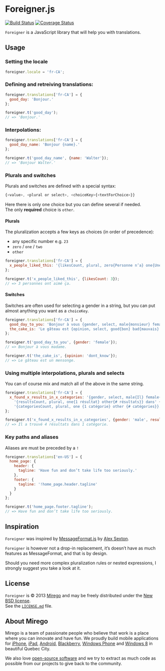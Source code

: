 # Foreigner.js

[![Build Status](https://travis-ci.org/mirego/foreigner.js.png?branch=master)](https://travis-ci.org/mirego/foreigner.js)
[![Coverage Status](https://coveralls.io/repos/mirego/foreigner.js/badge.png)](https://coveralls.io/r/mirego/foreigner.js)

`Foreigner` is a JavaScript library that will help you with translations.

## Usage

### Setting the locale

```js
foreigner.locale = 'fr-CA';
```

### Defining and retreiving translations:

```js
foreigner.translations['fr-CA'] = {
  good_day: 'Bonjour.'
};

foreigner.t('good_day');
// => 'Bonjour.'
```

### Interpolations:

```js
foreigner.translations['fr-CA'] = {
  good_day_name: 'Bonjour {name}.'
};

foreigner.t('good_day_name', {name: 'Walter'});
// => 'Bonjour Walter.'
```

### Plurals and switches

Plurals and switches are defined with a special syntax:

```js
{<value>, <plural or select>, <choiceKey>{<textForChoice>}} 
```

Here there is only one choice but you can define several if needed.  
The only __required__ choice is `other`.

#### Plurals

The pluralization accepts a few keys as choices (in order of precedence):

- any specific number e.g. `23`
- `zero` / `one` / `two`
- `other`

```js
foreigner.translations['fr-CA'] = {
  x_people_liked_this: '{likesCount, plural, zero{Personne n’a} one{Une personne a} two{Deux personnes} 23{22 personnes et Walter Sparrow} other{# personnes ont}} aimé ça.'
};

foreigner.t('x_people_liked_this', {likesCount: 3});
// => 3 personnes ont aimé ça.
```

#### Switches

Switches are often used for selecting a gender in a string, but you can put almost anything you want as a `choiceKey`.

```js
foreigner.translations['fr-CA'] = {
  good_day_to_you: 'Bonjour à vous {gender, select, male{monsieur} female{madame}}.',
  the_cake_is: 'Le gâteau est {opinion, select, good{bon} bad{mauvais} other{un mensonge}}.'
};

foreigner.t('good_day_to_you', {gender: 'female'});
// => Bonjour à vous madame.

foreigner.t('the_cake_is', {opinion: 'dont_know'});
// => Le gâteau est un mensonge.
```

### Using multiple interpolations, plurals and selects

You can of course mix and match all of the above in the same string.

```js
foreigner.translations['fr-CA'] = {
  x_found_x_results_in_x_categories: '{gender, select, male{Il} female{Elle} other{Il}} a trouvé ' +
    '{resultsCount, plural, one{1 résultat} other{# résultats}} dans' +
    '{categoriesCount, plural, one {1 catégorie} other {# catégories}}.'
};

foreigner.t('x_found_x_results_in_x_categories', {gender: 'male', resultsCount: 4, categoriesCount: 1});
// => Il a trouvé 4 résultats dans 1 catégorie.
```

### Key paths and aliases

Aliases are must be preceded by a `!`

```js
foreigner.translations['en-US'] = {
  home_page: {
    header: {
      tagline: 'Have fun and don’t take life too seriously.'
    },
    footer: {
      tagline: '!home_page.header.tagline'
    }
  }
};

foreigner.t('home_page.footer.tagline');
// => Have fun and don’t take life too seriously.
```

## Inspiration

`Foreigner` was inspired by [MessageFormat.js](https://github.com/SlexAxton/messageformat.js) by [Alex Sexton](https://github.com/SlexAxton/).

`Foreigner` is however not a drop-in replacement, it’s doesn’t have as much features as MessageFormat, and that is by design.

Should you need more complex pluralization rules or nested expressions, I strongly suggest you take a look at it.

## License

`Foreigner` is © 2013 [Mirego](http://www.mirego.com) and may be freely distributed under the [New BSD license](http://opensource.org/licenses/BSD-3-Clause).  
See the [`LICENSE.md`](https://github.com/mirego/foreigner.js/blob/master/LICENSE.md) file.

## About Mirego

Mirego is a team of passionate people who believe that work is a place where you can innovate and have fun. We proudly build mobile applications for [iPhone](http://mirego.com/en/iphone-app-development/ "iPhone application development"), [iPad](http://mirego.com/en/ipad-app-development/ "iPad application development"), [Android](http://mirego.com/en/android-app-development/ "Android application development"), [Blackberry](http://mirego.com/en/blackberry-app-development/ "Blackberry application development"), [Windows Phone](http://mirego.com/en/windows-phone-app-development/ "Windows Phone application development") and [Windows 8](http://mirego.com/en/windows-8-app-development/ "Windows 8 application development") in beautiful Quebec City.

We also love [open-source software](http://open.mirego.com/) and we try to extract as much code as possible from our projects to give back to the community.
